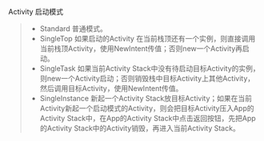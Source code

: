 Activity 启动模式
> - Standard 普通模式。
> - SingleTop 如果启动的Activity 在当前栈顶还有一个实例，则直接调用当前栈顶Activity，使用NewIntent传值；否则new一个Activity再启动。
> - SingleTask 如果当前Activity Stack中没有待启动目标Activity的实例，则new一个Activity启动；否则销毁栈中目标Activity上其他Activity，然后调用目标Activity，使用NewIntent传值。
> - SingleInstance 新起一个Activity Stack放目标Activity；如果在当前Activity新起一个启动模式的Activity，则会把目标Activity压入App的Activity Stack中，在App的Activity Stack中点击返回按钮，先把App的Activity Stack中的Activity销毁，再进入当前Activity Stack。